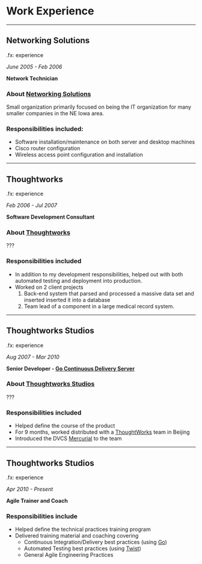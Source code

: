 # Work Experience

---

## Networking Solutions

.fx: experience

_June 2005 - Feb 2006_

**Network Technician**

### About [Networking Solutions][netsol]

Small organization primarily focused on being the IT organization for many smaller
companies in the NE Iowa area.

### Responsibilities included:

* Software installation/maintenance on both server and desktop machines
* Cisco router configuration
* Wireless access point configuration and installation

[netsol]: http://www.networkingiowa.com

---

## Thoughtworks

.fx: experience

_Feb 2006 - Jul 2007_

**Software Development Consultant**

### About [Thoughtworks][tw]

???

### Responsibilities included

* In addition to my development responsibilities, helped out with both automated testing
  and deployment into production.
* Worked on 2 client projects
    1. Back-end system that parsed and processed a massive data set and inserted inserted
       it into a database
    2. Team lead of a component in a large medical record system.

[tw]: http://www.thoughtworks.com

---

## Thoughtworks Studios

.fx: experience

_Aug 2007 - Mar 2010_

**Senior Developer - [Go Continuous Delivery Server][go]**

### About [Thoughtworks Studios][tw-studios]

???

### Responsibilities included

* Helped define the course of the product
* For 9 months, worked distributed with a [ThoughtWorks][tw-studios] team in Beijing
* Introduced the DVCS [Mercurial][hg] to the team

[tw-studios]: http://www.thoughtworks-studios.com
[go]: http://www.thoughtworks-studios.com/go
[hg]: ???

---

## Thoughtworks Studios

.fx: experience

_Apr 2010 - Present_

**Agile Trainer and Coach**

### Responsibilities include

* Helped define the technical practices training program
* Delivered training material and coaching covering 
    * Continuous Integration/Delivery best practices (using [Go][])
    * Automated Testing best practices (using [Twist][])
    * General Agile Engineering Practices

[twist]: http://www.thoughtworks-studios.com/twist
[go]: http://www.thoughtworks-studios.com/go

